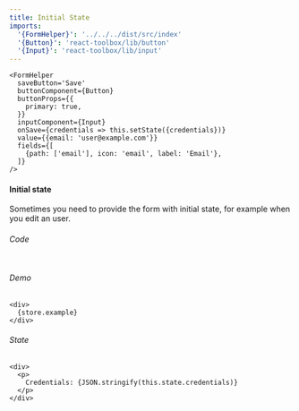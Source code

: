 ```yaml
---
title: Initial State
imports:
  '{FormHelper}': '../../../dist/src/index'
  '{Button}': 'react-toolbox/lib/button'
  '{Input}': 'react-toolbox/lib/input'
---
```

```store example
<FormHelper
  saveButton='Save'
  buttonComponent={Button}
  buttonProps={{
    primary: true,
  }}
  inputComponent={Input}
  onSave={credentials => this.setState({credentials})}
  value={{email: 'user@example.com'}}
  fields={[
    {path: ['email'], icon: 'email', label: 'Email'},
  ]}
/>
```
#### Initial state
Sometimes you need to provide the form with initial state, for example
when you edit an user.

###### Code
```stored example jsx
```

###### Demo
```render
<div>
  {store.example}
</div>
```

###### State
```render
<div>
  <p>
    Credentials: {JSON.stringify(this.state.credentials)}
  </p>
</div>
```
